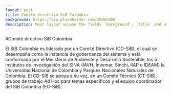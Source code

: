 ```yaml
---
layout: post
title: Comité directivo SiB Colombia
background: https://via.placeholder.com/1000x400
description: Most layout assume the fields `background`, `title` and an optional `description`
---
```



#Comité directivo SiB Colombia

El SiB Colombia es liderado por un Comité Directivo (CD-SiB), el cual se desempaña como la instancia de gobernanza del sistema y está conformado por el Ministerio de Ambiente y Desarrollo Sostenible, los 5 institutos de investigación del SINA (IAVH, Invemar, Sinchi, IIAP e IDEAM) la Universidad Nacional de Colombia y Parques Nacionales Naturales de Colombia. El CD-SiB se apoya a su vez, en un Comité Técnico (CT-SIB), grupos de trabajo Ad Hoc para temas específicos y el equipo coordinador del SiB Colombia (EC-SiB).
